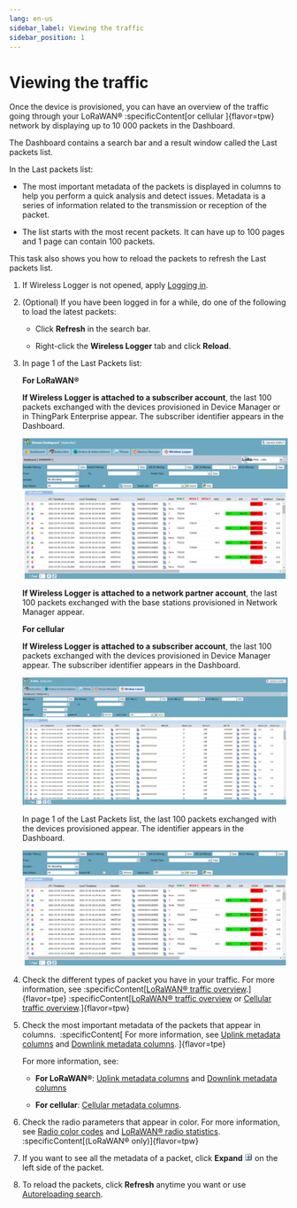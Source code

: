 ```yaml
---
lang: en-us
sidebar_label: Viewing the traffic
sidebar_position: 1
---
```


# Viewing the traffic

Once the device is provisioned, you can have an overview of the traffic going
through your LoRaWAN®
:specificContent[or cellular ]{flavor=tpw}
network by displaying up to 10 000 packets in the Dashboard.

The Dashboard contains a search bar and a
result window called the Last packets list.

In the Last packets list:

- The most important metadata of the packets is displayed in columns to
  help you perform a quick analysis and detect issues. Metadata is a
  series of information related to the transmission or reception of the
  packet.

- The list starts with the most recent packets. It can have up to 100
  pages and 1 page can contain 100 packets.

This task also shows you how to reload the packets to refresh the Last packets list.

1.  If Wireless Logger is not opened, apply [Logging
    in](../log-in-wireless-logger.md).

2.  (Optional) If you have been logged in for a while, do one of the
    following to load the latest packets:

    - Click **Refresh** in the search bar.

    - Right-click the **Wireless Logger** tab and click **Reload**.

3.  In page 1 of the Last Packets list:

    **For LoRaWAN®**

    **If Wireless Logger is attached to a subscriber account**, the
    last 100 packets exchanged with the devices provisioned in Device
    Manager or in ThingPark Enterprise appear. The subscriber
    identifier appears in the Dashboard.
    
    ![](./_images/wl-lorawan.png)
    
    **If Wireless Logger is attached to a network partner account**,
    the last 100 packets exchanged with the base stations provisioned
    in Network Manager appear.

    **For cellular**

    **If Wireless Logger is attached to a subscriber account**, the
    last 100 packets exchanged with the devices provisioned in Device
    Manager appear. The subscriber identifier appears in the Dashboard.

    ![](./_images/working-with-wireless-logger-1.png)
    
    In page 1 of the Last Packets list, the
    last 100 packets exchanged with the devices provisioned appear. The
    identifier appears in the Dashboard.

    ![](./_images/wl-lorawan-tpe.png)


4.  Check the different types of packet you have in your traffic. 
    For more information, see 
    :specificContent[[LoRaWAN® traffic overview](../lorawan-traffic/lorawan-traffic-overview.md).]{flavor=tpe}
    :specificContent[[LoRaWAN® traffic overview](../lorawan-traffic/lorawan-traffic-overview.md)
    or [Cellular traffic overview](../cellular-traffic-tpw/cellular-traffic-overview.md).]{flavor=tpw}

6.  Check the most important metadata of the packets that appear in
    columns. 
    :specificContent[
    For more information, see [Uplink metadata
    columns](../lorawan-traffic/uplink-lorawan-packets.md#uplink-metadata-columns)
    and [Downlink metadata
    columns](../lorawan-traffic/downlink-lorawan-unicast-packets.md#downlink-metadata-columns).
    ]{flavor=tpe}

    For more information, see:

    - **For LoRaWAN®**: [Uplink metadata
      columns](../lorawan-traffic/uplink-lorawan-packets.md#uplink-metadata-columns)
      and [Downlink metadata
      columns](../lorawan-traffic/downlink-lorawan-unicast-packets.md#downlink-metadata-columns)

    - **For cellular**: [Cellular metadata
      columns](../cellular-traffic-tpw/cellular-traffic-overview.md#cellular-metadata-columns).

7.  Check the radio parameters that appear in color. For
    more information, see [Radio color
    codes](../lorawan-traffic/lorawan-traffic-overview.md#radio-color-codes)
    and [LoRaWAN® radio
    statistics](../lorawan-traffic/lorawan-traffic-overview.md#lorawan-radio-statistics).
    :specificContent[(LoRaWAN® only)]{flavor=tpw}

8.  If you want to see all the metadata of a packet, click **Expand**
    ![](./../_images/expandmessage.png) on the left side of the packet.

9.  To reload the packets, click **Refresh** anytime you want or use
    [Autoreloading search](../filtering/autoreload.md).
